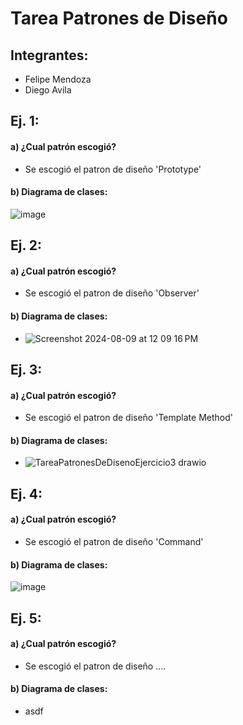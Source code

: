 # Tarea Patrones de Diseño
## Integrantes:
- Felipe Mendoza
- Diego Avila
## Ej. 1:
#### a) ¿Cual patrón escogió?
- Se escogió el patron de diseño 'Prototype'
#### b) Diagrama de clases:
![image](https://github.com/user-attachments/assets/6a7e5163-d1c1-4d47-8aa0-18ec74ae4b80)
## Ej. 2:
#### a) ¿Cual patrón escogió?
- Se escogió el patron de diseño 'Observer'
#### b) Diagrama de clases:
- ![Screenshot 2024-08-09 at 12 09 16 PM](https://github.com/user-attachments/assets/8e576449-8841-45e4-ac8c-9a09d7fed10e)
## Ej. 3:
#### a) ¿Cual patrón escogió?
- Se escogió el patron de diseño 'Template Method'
#### b) Diagrama de clases:
- ![TareaPatronesDeDisenoEjercicio3 drawio](https://github.com/user-attachments/assets/722d710a-83a5-46fc-b749-65c65856d2d1)

## Ej. 4:
#### a) ¿Cual patrón escogió?
- Se escogió el patron de diseño 'Command'
#### b) Diagrama de clases:
![image](https://github.com/user-attachments/assets/ef44d579-35cc-41b3-8980-915275c61941)

## Ej. 5:
#### a) ¿Cual patrón escogió?
- Se escogió el patron de diseño ....
#### b) Diagrama de clases:
- asdf
